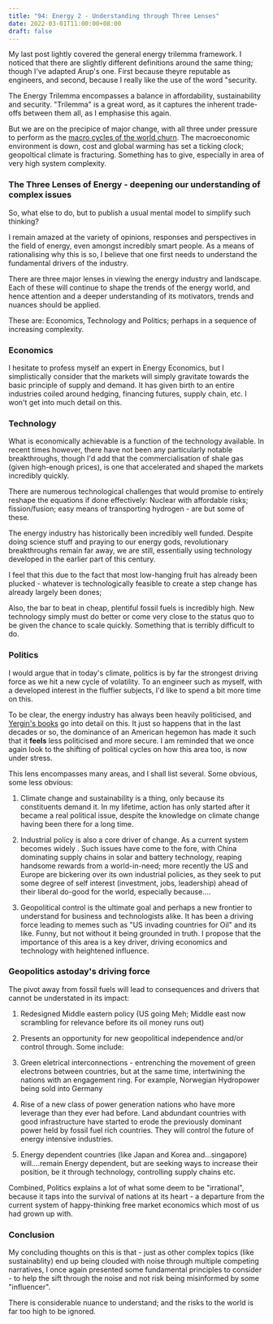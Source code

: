 ```yaml
---
title: "94: Energy 2 - Understanding through Three Lenses"
date: 2022-03-01T11:00:00+08:00
draft: false
---
```


My last post lightly covered the general energy trilemma framework. I noticed that there are slightly different definitions around the same thing; though I've adapted Arup's one. First because theyre reputable as engineers, and second, because I really like the use of the word "security. 

The Energy Trilemma encompasses a balance in affordability, sustainability and security. "Trilemma" is a great word, as it captures the inherent trade-offs between them all, as I emphasise this again.

But we are on the precipice of major change, with all three under pressure to perform as the [macro cycles of the world churn](https://www.makwaijun.com/blog/post41/). The macroeconomic environment is  down, cost and global warming has set a ticking clock; geopoltical climate is fracturing. Something has to give, especially in area of very high system complexity. 

### The Three Lenses of Energy - deepening our understanding of complex issues

So, what else to do, but to publish a usual mental model to simplify such thinking?

I remain amazed at the variety of opinions, responses and perspectives in the field of energy, even amongst incredibly smart people. As a means of rationalising why this is so, I believe that one first needs to understand the fundamental drivers of the industry.

There are three major lenses in viewing the energy industry and landscape. Each of these will continue to shape the trends of the energy world, and hence attention and a deeper understanding of its motivators, trends and nuances should be applied. 

These are: Economics, Technology and Politics; perhaps in a sequence of increasing complexity. 

### Economics
I hesitate to profess myself an expert in Energy Economics, but I simplistically consider that the markets will simply gravitate towards the basic principle of supply and demand. It has given birth to an entire industries coiled around hedging, financing futures, supply chain, etc. I won't get into much detail on this.

### Technology
What is economically achievable is a function of the technology available. In recent times however, there have not been any particularly notable breakthroughs, though I'd add that the commercialisation of shale gas (given high-enough prices), is one that accelerated and shaped the markets incredibly quickly.

There are numerous technological challenges that would promise to entirely reshape the equations if done effectively: Nuclear with affordable risks; fission/fusion; easy means of transporting hydrogen - are but some of these.

The energy industry has historically been incredibly well funded. Despite doing science stuff and praying to our energy gods, revolutionary breakthroughs remain far away, we are still, essentially using technology developed in the earlier part of this century.

I feel that this due to the fact that most low-hanging fruit has already been plucked - whatever is technologically feasible to create a step change has already largely been dones;

Also, the bar to beat in cheap, plentiful fossil fuels is incredibly high. New technology simply must do better or come very close to the status quo to be given the chance to scale quickly. Something that is terribly difficult to do.

### Politics
I would argue that in today's climate, politics is by far the strongest driving force as we hit a new cycle of volatility.
To an engineer such as myself, with a developed interest in the fluffier subjects, I'd like to spend a bit more time on this.

To be clear, the energy industry has always been heavily politicised, and [Yergin's books](https://www.danielyergin.com/) go into detail on this. It just so happens that in the last decades or so, the dominance of an American hegemon has made it such that it __feels__ less politicised and more secure.
I am reminded that we once again look to the shifting of political cycles on how this area too, is now under stress.

This lens encompasses many areas, and I shall list several. Some obvious, some less obvious:

1. Climate change and sustainability is a thing, only because its constituents demand it. In my lifetime, action has only started after it became a real political issue, despite the knowledge on climate change having been there for a long time.

2. Industrial policy is also a core driver of change. As a current system becomes widely . Such issues have come to the fore, with China dominating supply chains in solar and battery technology, reaping handsome rewards from a world-in-need; more recently the US and Europe are bickering over its own industrial policies, as they seek to put some degree of self interest (investment, jobs, leadership) ahead of their liberal do-good for the world, especially because....

3. Geopolitical control is the ultimate goal and perhaps a new frontier to understand for business and technologists alike. It has been a driving force leading to memes such as "US invading countries for Oil" and its like. Funny, but not without it being grounded in truth. I propose that the importance of this area is a key driver, driving economics and technology with heightened influence. 

### Geopolitics astoday's driving force

The pivot away from fossil fuels will lead to consequences and drivers that cannot be understated in its impact:

1. Redesigned Middle eastern policy (US going Meh; Middle east now scrambling for relevance before its oil money runs out)

2. Presents an opportunity for new geopolitical independence and/or control through. Some include:

3. Green eletrical interconnections - entrenching the movement of green electrons between countries, but at the same time, intertwining the nations with an engagement ring. For example, Norwegian Hydropower being sold into Germany

4. Rise of a new class of power generation nations who have more leverage than they ever had before. Land abdundant countries with good infrastructure have started to erode the previously dominant power held by fossil fuel rich countries. They will control the future of energy intensive industries. 

5. Energy dependent countries (like Japan and Korea and...singapore) will....remain Energy dependent, but are seeking ways to increase their position, be it through technology, controlling supply chains etc.
 
Combined, Politics explains a lot of what some deem to be "irrational", because it taps into the survival of nations at its heart - a departure from the current system of happy-thinking free market economics which most of us had grown up with.

### Conclusion
My concluding thoughts on this is that - just as other complex topics (like sustainablity) end up being clouded with noise through multiple competing narratives, I once again presented some fundamental principles to consider - to help the sift through the noise and not risk being misinformed by some "influencer".

There is considerable nuance to understand; and the risks to the world is far too high to be ignored.
